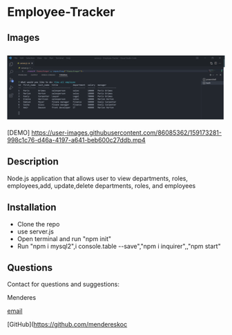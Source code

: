 # Employee-Tracker

 ## Images
  ![ScreenShot](Screenshot.png)
-----
  [DEMO] https://user-images.githubusercontent.com/86085362/159173281-998c1c76-d46a-4197-a641-beb600c27ddb.mp4

  ## Description
   Node.js application that allows user to view departments, roles, employees,add, update,delete departments, roles, and employees

  <a name="installation"></a>
  ## Installation

  - Clone the repo
  - use server.js
  - Open terminal and run "npm init"
  - Run "npm i mysql2",i console.table --save","npm i inquirer",,"npm start"

  <a name="contact"></a>
  ## Questions
  Contact for questions and suggestions:

  Menderes

  [email](mailto:mndrs.kc@gmail.com)

  [GitHub](https://github.com/mendereskoc

  

